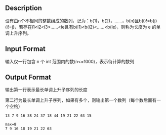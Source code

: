 ## Description

<p>设有由n个不相同的整数组成的数列，记为：b(1)，b(2)，……，b(n)且b(i)!=b(j)(i!=j)，若存在i1&lt;i2&lt;i3&lt;……&lt;ie且有b(i1)&lt;b(i2)&lt;……&lt;b(ie)，则称为长度为 e 的单调上升序列。<br /></p>

## Input Format

<p>输入仅一行包含 n 个 int 范围内的数(n&lt;=1000)，表示待计算的数列<br /></p>

## Output Format

<p>输出第一行表示最长单调上升子序列的长度</p><p>第二行为最长单调上升子序列，如果有多个，则输出第一个数列（每个数后面有一个空格）</p>

```input1
13 7 9 16 38 24 37 18 44 19 21 22 63 15
```
```output1
max=8
7 9 16 18 19 21 22 63
```